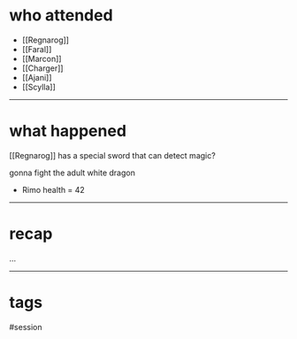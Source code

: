 # who attended

- [[Regnarog]]
- [[Faral]]
- [[Marcon]]
- [[Charger]]
- [[Ajani]]
- [[Scylla]]

---
# what happened

[[Regnarog]] has a special sword that can detect magic?

gonna fight the adult white dragon
- Rimo health = 42


---
# recap

...

---
# tags

#session
